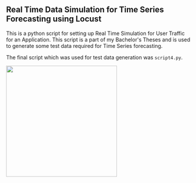 Real Time Data Simulation for Time Series Forecasting using Locust
---

This is a python script for setting up Real Time Simulation for User Traffic for an Application.
This script is a part of my Bachelor's Theses and is used to generate some test data required for Time Series forecasting.

The final script which was used for test data generation was `script4.py`.


<span>
  <img src="https://github.com/Aditya-1301/TimeSeriesDataSimulation/Images/LocustSim.webp" width="300" height="300">
</span>
